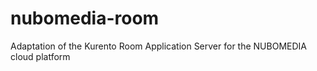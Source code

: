 # nubomedia-room
Adaptation of the Kurento Room Application Server for the NUBOMEDIA cloud platform
